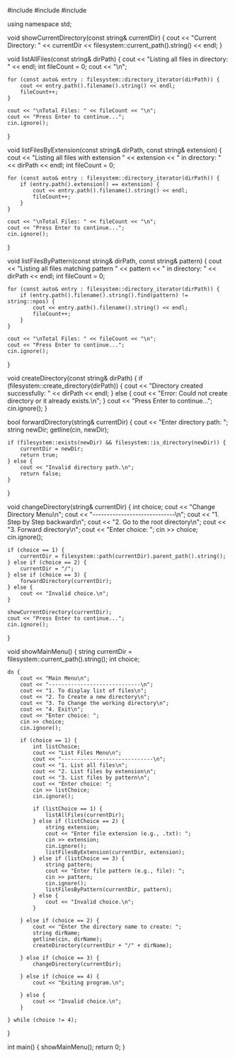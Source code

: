 #include <iostream>
#include <filesystem>
#include <string>

using namespace std;

void showCurrentDirectory(const string& currentDir) {
    cout << "Current Directory: " << currentDir << filesystem::current_path().string() << endl;
}

void listAllFiles(const string& dirPath) {
    cout << "Listing all files in directory: " << endl;
    int fileCount = 0;
    cout << "\n";

    for (const auto& entry : filesystem::directory_iterator(dirPath)) {
        cout << entry.path().filename().string() << endl;
        fileCount++;
    }

    cout << "\nTotal Files: " << fileCount << "\n";
    cout << "Press Enter to continue...";
    cin.ignore();
}

void listFilesByExtension(const string& dirPath, const string& extension) {
    cout << "Listing all files with extension " << extension << " in directory: " << dirPath << endl;
    int fileCount = 0;

    for (const auto& entry : filesystem::directory_iterator(dirPath)) {
        if (entry.path().extension() == extension) {
            cout << entry.path().filename().string() << endl;
            fileCount++;
        }
    }

    cout << "\nTotal Files: " << fileCount << "\n";
    cout << "Press Enter to continue...";
    cin.ignore();
}

void listFilesByPattern(const string& dirPath, const string& pattern) {
    cout << "Listing all files matching pattern " << pattern << " in directory: " << dirPath << endl;
    int fileCount = 0;

    for (const auto& entry : filesystem::directory_iterator(dirPath)) {
        if (entry.path().filename().string().find(pattern) != string::npos) {
            cout << entry.path().filename().string() << endl;
            fileCount++;
        }
    }

    cout << "\nTotal Files: " << fileCount << "\n";
    cout << "Press Enter to continue...";
    cin.ignore();
}

void createDirectory(const string& dirPath) {
    if (filesystem::create_directory(dirPath)) {
        cout << "Directory created successfully: " << dirPath << endl;
    } else {
        cout << "Error: Could not create directory or it already exists.\n";
    }
    cout << "Press Enter to continue...";
    cin.ignore();
}

bool forwardDirectory(string& currentDir) {
    cout << "Enter directory path: ";
    string newDir;
    getline(cin, newDir);

    if (filesystem::exists(newDir) && filesystem::is_directory(newDir)) {
        currentDir = newDir;
        return true;
    } else {
        cout << "Invalid directory path.\n";
        return false;
    }
}

void changeDirectory(string& currentDir) {
    int choice;
    cout << "Change Directory Menu\n";
    cout << "-----------------------------\n";
    cout << "1. Step by Step backward\n";
    cout << "2. Go to the root directory\n";
    cout << "3. Forward directory\n";
    cout << "Enter choice: ";
    cin >> choice;
    cin.ignore();

    if (choice == 1) {
        currentDir = filesystem::path(currentDir).parent_path().string();
    } else if (choice == 2) {
        currentDir = "/";
    } else if (choice == 3) {
        forwardDirectory(currentDir);
    } else {
        cout << "Invalid choice.\n";
    }

    showCurrentDirectory(currentDir);
    cout << "Press Enter to continue...";
    cin.ignore();
}

void showMainMenu() {
    string currentDir = filesystem::current_path().string();
    int choice;

    do {
        cout << "Main Menu\n";
        cout << "-----------------------------\n";
        cout << "1. To display list of files\n";
        cout << "2. To Create a new directory\n";
        cout << "3. To Change the working directory\n";
        cout << "4. Exit\n";
        cout << "Enter choice: ";
        cin >> choice;
        cin.ignore();

        if (choice == 1) {
            int listChoice;
            cout << "List Files Menu\n";
            cout << "-----------------------------\n";
            cout << "1. List all files\n";
            cout << "2. List files by extension\n";
            cout << "3. List files by pattern\n";
            cout << "Enter choice: ";
            cin >> listChoice;
            cin.ignore();

            if (listChoice == 1) {
                listAllFiles(currentDir);
            } else if (listChoice == 2) {
                string extension;
                cout << "Enter file extension (e.g., .txt): ";
                cin >> extension;
                cin.ignore();
                listFilesByExtension(currentDir, extension);
            } else if (listChoice == 3) {
                string pattern;
                cout << "Enter file pattern (e.g., file): ";
                cin >> pattern;
                cin.ignore();
                listFilesByPattern(currentDir, pattern);
            } else {
                cout << "Invalid choice.\n";
            }

        } else if (choice == 2) {
            cout << "Enter the directory name to create: ";
            string dirName;
            getline(cin, dirName);
            createDirectory(currentDir + "/" + dirName);

        } else if (choice == 3) {
            changeDirectory(currentDir);

        } else if (choice == 4) {
            cout << "Exiting program.\n";

        } else {
            cout << "Invalid choice.\n";
        }

    } while (choice != 4);
}

int main() {
    showMainMenu();
    return 0;
}
